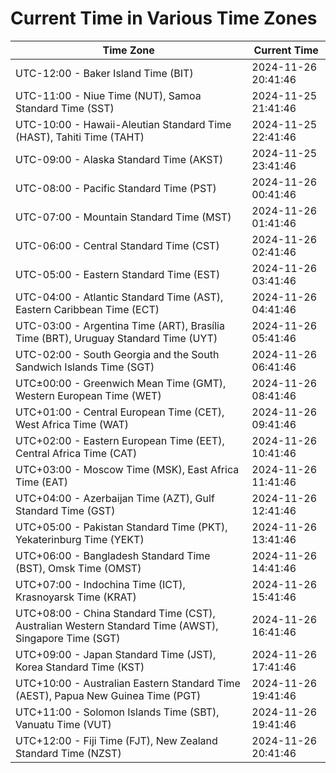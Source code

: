 # Current Time in Various Time Zones

| Time Zone | Current Time |
|-----------|--------------|
| UTC-12:00 - Baker Island Time (BIT) | 2024-11-26 20:41:46 |
| UTC-11:00 - Niue Time (NUT), Samoa Standard Time (SST) | 2024-11-25 21:41:46 |
| UTC-10:00 - Hawaii-Aleutian Standard Time (HAST), Tahiti Time (TAHT) | 2024-11-25 22:41:46 |
| UTC-09:00 - Alaska Standard Time (AKST) | 2024-11-25 23:41:46 |
| UTC-08:00 - Pacific Standard Time (PST) | 2024-11-26 00:41:46 |
| UTC-07:00 - Mountain Standard Time (MST) | 2024-11-26 01:41:46 |
| UTC-06:00 - Central Standard Time (CST) | 2024-11-26 02:41:46 |
| UTC-05:00 - Eastern Standard Time (EST) | 2024-11-26 03:41:46 |
| UTC-04:00 - Atlantic Standard Time (AST), Eastern Caribbean Time (ECT) | 2024-11-26 04:41:46 |
| UTC-03:00 - Argentina Time (ART), Brasília Time (BRT), Uruguay Standard Time (UYT) | 2024-11-26 05:41:46 |
| UTC-02:00 - South Georgia and the South Sandwich Islands Time (SGT) | 2024-11-26 06:41:46 |
| UTC±00:00 - Greenwich Mean Time (GMT), Western European Time (WET) | 2024-11-26 08:41:46 |
| UTC+01:00 - Central European Time (CET), West Africa Time (WAT) | 2024-11-26 09:41:46 |
| UTC+02:00 - Eastern European Time (EET), Central Africa Time (CAT) | 2024-11-26 10:41:46 |
| UTC+03:00 - Moscow Time (MSK), East Africa Time (EAT) | 2024-11-26 11:41:46 |
| UTC+04:00 - Azerbaijan Time (AZT), Gulf Standard Time (GST) | 2024-11-26 12:41:46 |
| UTC+05:00 - Pakistan Standard Time (PKT), Yekaterinburg Time (YEKT) | 2024-11-26 13:41:46 |
| UTC+06:00 - Bangladesh Standard Time (BST), Omsk Time (OMST) | 2024-11-26 14:41:46 |
| UTC+07:00 - Indochina Time (ICT), Krasnoyarsk Time (KRAT) | 2024-11-26 15:41:46 |
| UTC+08:00 - China Standard Time (CST), Australian Western Standard Time (AWST), Singapore Time (SGT) | 2024-11-26 16:41:46 |
| UTC+09:00 - Japan Standard Time (JST), Korea Standard Time (KST) | 2024-11-26 17:41:46 |
| UTC+10:00 - Australian Eastern Standard Time (AEST), Papua New Guinea Time (PGT) | 2024-11-26 19:41:46 |
| UTC+11:00 - Solomon Islands Time (SBT), Vanuatu Time (VUT) | 2024-11-26 19:41:46 |
| UTC+12:00 - Fiji Time (FJT), New Zealand Standard Time (NZST) | 2024-11-26 20:41:46 |

